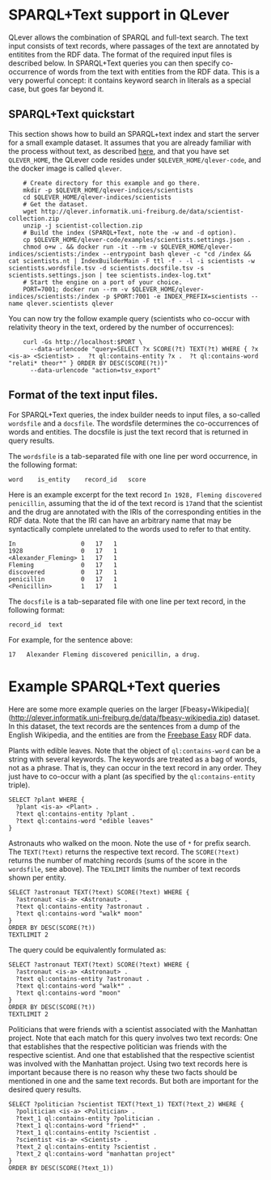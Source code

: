 # SPARQL+Text support in QLever

QLever allows the combination of SPARQL and full-text search. The text input
consists of text records, where passages of the text are annotated by entitites
from the RDF data. The format of the required input files is described below.
In SPARQL+Text queries you can then specify co-occurrence of words from the text
with entities from the RDF data. This is a very powerful concept: it contains
keyword search in literals as a special case, but goes far beyond it.

## SPARQL+Text quickstart

This section shows how to build an SPARQL+text index and start the server for
a small example dataset. It assumes that you are already familiar with the
process without text, as described [here](/docs/quickstart.md), and that you
have set `QLEVER_HOME`, the QLever code resides under
`$QLEVER_HOME/qlever-code`, and the docker image is called `qlever`.

        # Create directory for this example and go there.
        mkdir -p $QLEVER_HOME/qlever-indices/scientists
        cd $QLEVER_HOME/qlever-indices/scientists
        # Get the dataset.
        wget http://qlever.informatik.uni-freiburg.de/data/scientist-collection.zip
        unzip -j scientist-collection.zip
        # Build the index (SPARQL+Text, note the -w and -d option).
        cp $QLEVER_HOME/qlever-code/examples/scientists.settings.json .
        chmod o+w . && docker run -it --rm -v $QLEVER_HOME/qlever-indices/scientists:/index --entrypoint bash qlever -c "cd /index && cat scientists.nt | IndexBuilderMain -F ttl -f - -l -i scientists -w scientists.wordsfile.tsv -d scientists.docsfile.tsv -s scientists.settings.json | tee scientists.index-log.txt"
        # Start the engine on a port of your choice.
        PORT=7001; docker run --rm -v $QLEVER_HOME/qlever-indices/scientists:/index -p $PORT:7001 -e INDEX_PREFIX=scientists --name qlever.scientists qlever

You can now try the follow example query (scientists who co-occur with relativity
theory in the text, ordered by the number of occurrences):

        curl -Gs http://localhost:$PORT \
          --data-urlencode "query=SELECT ?x SCORE(?t) TEXT(?t) WHERE { ?x <is-a> <Scientist> .  ?t ql:contains-entity ?x .  ?t ql:contains-word "relati* theor*" } ORDER BY DESC(SCORE(?t))"
          --data-urlencode "action=tsv_export"

## Format of the text input files.

For SPARQL+Text queries, the index builder needs to input files, a so-called
`wordsfile` and a `docsfile`. The wordsfile determines the co-occurrences of
words and entities. The docsfile is just the text record that is returned in
query results.

The `wordsfile` is a tab-separated file with one line per word occurrence, in
the following format:

    word    is_entity    record_id   score

Here is an example excerpt for the text record `In 1928, Fleming discovered
penicillin`, assuming that the id of the text record is `17`and that the
scientist and the drug are annotated with the IRIs of the corresponding entities
in the RDF data. Note that the IRI can have an arbitrary name that may be
syntactically complete unrelated to the words used to refer to that entity.

    In                  0   17   1
    1928                0   17   1
    <Alexander_Fleming> 1   17   1
    Fleming             0   17   1
    discovered          0   17   1
    penicillin          0   17   1
    <Penicillin>        1   17   1

The `docsfile` is a tab-separated file with one line per text record, in the
following format:

    record_id  text

For example, for the sentence above:

    17   Alexander Fleming discovered penicillin, a drug.

# Example SPARQL+Text queries

Here are some more example queries on the larger [Fbeasy+Wikipedia](
(http://qlever.informatik.uni-freiburg.de/data/fbeasy-wikipedia.zip) dataset.
In this dataset, the text records are the sentences from a dump of the English
Wikipedia, and the entities are from the [Freebase
Easy](https://freebase-easy.cs.uni-freiburg.de) RDF data.

Plants with edible leaves. Note that the object of `ql:contains-word` can be a
string with several keywords. The keywords are treated as a bag of words, not as
a phrase. That is, they can occur in the text record in any order. They just
have to co-occur with a plant (as specified by the `ql:contains-entity` triple).

    SELECT ?plant WHERE {
      ?plant <is-a> <Plant> .
      ?text ql:contains-entity ?plant .
      ?text ql:contains-word "edible leaves"
    }

Astronauts who walked on the moon. Note the use of `*` for prefix search. The
`TEXT(?text)` returns the respective text record. The `SCORE(?text)` returns the
number of matching records (sums of the score in the `wordsfile`, see above).
The `TEXLIMIT` limits the number of text records shown per entity.

    SELECT ?astronaut TEXT(?text) SCORE(?text) WHERE {
      ?astronaut <is-a> <Astronaut> .
      ?text ql:contains-entity ?astronaut .
      ?text ql:contains-word "walk* moon"
    }
    ORDER BY DESC(SCORE(?t))
    TEXTLIMIT 2

The query could be equivalently formulated as:

    SELECT ?astronaut TEXT(?text) SCORE(?text) WHERE {
      ?astronaut <is-a> <Astronaut> .
      ?text ql:contains-entity ?astronaut .
      ?text ql:contains-word "walk*" .
      ?text ql:contains-word "moon"
    }
    ORDER BY DESC(SCORE(?t))
    TEXTLIMIT 2

Politicians that were friends with a scientist associated with the Manhattan
project. Note that each match for this query involves two text records: One that
establishes that the respective politician was friends with the respective
scientist. And one that established that the respective scientist was involved
with the Manhattan project. Using two text records here is important because
there is no reason why these two facts should be mentioned in one and the same
text records. But both are important for the desired query results.

    SELECT ?politician ?scientist TEXT(?text_1) TEXT(?text_2) WHERE {
      ?politician <is-a> <Politician> .
      ?text_1 ql:contains-entity ?politician .
      ?text_1 ql:contains-word "friend*" .
      ?text_1 ql:contains-entity ?scientist .
      ?scientist <is-a> <Scientist> .
      ?text_2 ql:contains-entity ?scientist .
      ?text_2 ql:contains-word "manhattan project"
    }
    ORDER BY DESC(SCORE(?text_1))

